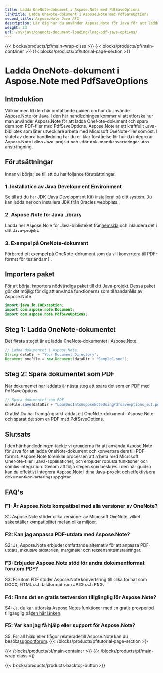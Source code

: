 ```yaml
---
title: Ladda OneNote-dokument i Aspose.Note med PdfSaveOptions
linktitle: Ladda OneNote-dokument i Aspose.Note med PdfSaveOptions
second_title: Aspose.Note Java API
description: Lär dig hur du använder Aspose.Note för Java för att ladda OneNote-dokument och konvertera dem till PDF-format utan ansträngning. Förenkla dina dokumentkonverteringsuppgifter med Aspose.Note.
weight: 23
url: /sv/java/onenote-document-loading/load-pdf-save-options/
---
```


{{< blocks/products/pf/main-wrap-class >}}
{{< blocks/products/pf/main-container >}}
{{< blocks/products/pf/tutorial-page-section >}}

# Ladda OneNote-dokument i Aspose.Note med PdfSaveOptions

## Introduktion

Välkommen till den här omfattande guiden om hur du använder Aspose.Note för Java! I den här handledningen kommer vi att utforska hur man använder Aspose.Note för att ladda OneNote-dokument och spara dem som PDF-filer med PdfSaveOptions. Aspose.Note är ett kraftfullt Java-bibliotek som låter utvecklare arbeta med Microsoft OneNote-filer sömlöst. I slutet av denna handledning har du en klar förståelse för hur du integrerar Aspose.Note i dina Java-projekt och utför dokumentkonverteringar utan ansträngning.

## Förutsättningar

Innan vi börjar, se till att du har följande förutsättningar:

### 1. Installation av Java Development Environment

Se till att du har JDK (Java Development Kit) installerat på ditt system. Du kan ladda ner och installera JDK från Oracles webbplats.

### 2. Aspose.Note för Java Library

 Ladda ner Aspose.Note för Java-biblioteket från[hemsida](https://releases.aspose.com/note/java/) och inkludera det i ditt Java-projekt.

### 3. Exempel på OneNote-dokument

Förbered ett exempel på OneNote-dokument som du vill konvertera till PDF-format för teständamål.

## Importera paket

För att börja, importera nödvändiga paket till ditt Java-projekt. Dessa paket gör det möjligt för dig att använda funktionerna som tillhandahålls av Aspose.Note.

```java
import java.io.IOException;
import com.aspose.note.Document;
import com.aspose.note.PdfSaveOptions;
```

## Steg 1: Ladda OneNote-dokumentet

Det första steget är att ladda OneNote-dokumentet i Aspose.Note.

```java
// Ladda dokumentet i Aspose.Note.
String dataDir = "Your Document Directory";
Document oneFile = new Document(dataDir + "Sample1.one");
```

## Steg 2: Spara dokumentet som PDF

När dokumentet har laddats är nästa steg att spara det som en PDF med PdfSaveOptions.

```java
// Spara dokumentet som PDF
oneFile.save(dataDir + "LoadDocIntoAsposeNoteUsingPdfsaveoptions_out.pdf", new PdfSaveOptions());
```

Grattis! Du har framgångsrikt laddat ett OneNote-dokument i Aspose.Note och sparat det som en PDF med PdfSaveOptions.

## Slutsats

I den här handledningen täckte vi grunderna för att använda Aspose.Note för Java för att ladda OneNote-dokument och konvertera dem till PDF-format. Aspose.Note förenklar processen att arbeta med Microsoft OneNote-filer i Java-applikationer, och erbjuder robusta funktioner och sömlös integration. Genom att följa stegen som beskrivs i den här guiden kan du effektivt integrera Aspose.Note i dina Java-projekt och effektivisera dokumentkonverteringsuppgifter.

## FAQ's

### F1: Är Aspose.Note kompatibel med alla versioner av OneNote?

S1: Aspose.Note stöder olika versioner av Microsoft OneNote, vilket säkerställer kompatibilitet mellan olika miljöer.

### F2: Kan jag anpassa PDF-utdata med Aspose.Note?

S2: Ja, Aspose.Note erbjuder omfattande alternativ för att anpassa PDF-utdata, inklusive sidstorlek, marginaler och teckensnittsinställningar.

### F3: Erbjuder Aspose.Note stöd för andra dokumentformat förutom PDF?

S3: Förutom PDF stöder Aspose.Note konvertering till olika format som DOCX, HTML och bildformat som JPEG och PNG.

### F4: Finns det en gratis testversion tillgänglig för Aspose.Note?

 S4: Ja, du kan utforska Aspose.Notes funktioner med en gratis provperiod tillgänglig på[den här länken](https://releases.aspose.com/).

### F5: Var kan jag få hjälp eller support för Aspose.Note?

 S5: För all hjälp eller frågor relaterade till Aspose.Note kan du besöka[supportforum](https://forum.aspose.com/c/note/28).
{{< /blocks/products/pf/tutorial-page-section >}}

{{< /blocks/products/pf/main-container >}}
{{< /blocks/products/pf/main-wrap-class >}}

{{< blocks/products/products-backtop-button >}}
